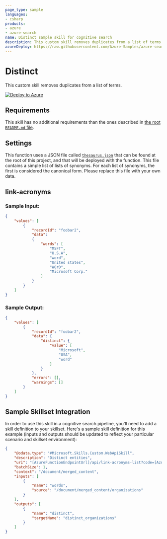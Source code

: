 ```yaml
---
page_type: sample
languages:
- csharp
products:
- azure
- azure-search
name: Distinct sample skill for cognitive search
description: This custom skill removes duplicates from a list of terms.
azureDeploy: https://raw.githubusercontent.com/Azure-Samples/azure-search-power-skills/master/Text/Distinct/azuredeploy.json
---
```


# Distinct

This custom skill removes duplicates from a list of terms.

[![Deploy to Azure](https://azuredeploy.net/deploybutton.svg)](https://portal.azure.com/#create/Microsoft.Template/uri/https%3A%2F%2Fraw.githubusercontent.com%2FAzure-Samples%2Fazure-search-power-skills%2Fmaster%2FText%2FDistinct%2Fazuredeploy.json)

## Requirements

This skill has no additional requirements than the ones described in [the root `README.md` file](../../README.md).

## Settings

This function uses a JSON file called [`thesaurus.json`](./thesaurus.json) that can be found at the root of this project, and that will be deployed with the function. This file contains a simple list of lists of synonyms. For each list of synonyms, the first is considered the canonical form. Please replace this file with your own data.

## link-acronyms

### Sample Input:

```json
{
    "values": [
        {
            "recordId": "foobar2",
            "data":
            {
                "words": [
                    "MSFT",
                    "U.S.A",
                    "word",
                    "United states",
                    "WOrD",
                    "Microsoft Corp."
                ]
            }
        }
    ]
}
```

### Sample Output:

```json
{
    "values": [
        {
            "recordId": "foobar2",
            "data": {
                "distinct": {
                    "value": [
                        "Microsoft",
                        "USA",
                        "word"
                    ]
                }
            },
            "errors": [],
            "warnings": []
        }
    ]
}
```

## Sample Skillset Integration

In order to use this skill in a cognitive search pipeline, you'll need to add a skill definition to your skillset.
Here's a sample skill definition for this example (inputs and outputs should be updated to reflect your particular scenario and skillset environment):

```json
{
    "@odata.type": "#Microsoft.Skills.Custom.WebApiSkill",
    "description": "Distinct entities",
    "uri": "[AzureFunctionEndpointUrl]/api/link-acronyms-list?code=[AzureFunctionDefaultHostKey]",
    "batchSize": 1,
    "context": "/document/merged_content",
    "inputs": [
        {
            "name": "words",
            "source": "/document/merged_content/organizations"
        }
    ],
    "outputs": [
        {
            "name": "distinct",
            "targetName": "distinct_organizations"
        }
    ]
}
```
